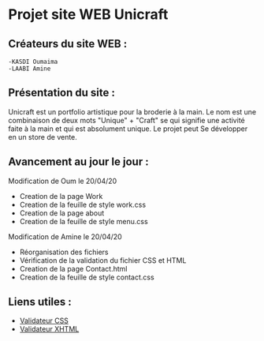 # Projet site WEB Unicraft

## Créateurs du site WEB :

	-KASDI Oumaima
	-LAABI Amine

## Présentation du site :

Unicraft est un portfolio artistique pour la broderie à la main.
Le nom est une combinaison de deux mots "Unique" + "Craft" se qui signifie une activité faite à la main et qui est absolument unique.
Le projet peut Se développer en un store de vente.

## Avancement au jour le jour :

Modification de Oum le 20/04/20

  - Creation de la page Work
  - Creation de la feuille de style work.css
  - Creation de la page about
  - Creation de la feuille de style menu.css


Modification de Amine le 20/04/20

  - Réorganisation des fichiers
  - Vérification de la validation du fichier CSS et HTML
  - Creation de la page Contact.html
  - Creation de la feuille de style contact.css

## Liens utiles :

  - [Validateur CSS](https://jigsaw.w3.org/css-validator/#validate_by_uri)
  - [Validateur XHTML](https://validator.nu)
